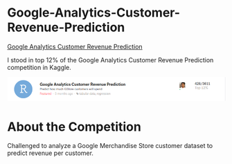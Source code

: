 # Google-Analytics-Customer-Revenue-Prediction

[Google Analytics Customer Revenue Prediction](https://www.kaggle.com/c/ga-customer-revenue-prediction)

I stood in top 12% of the Google Analytics Customer Revenue Prediction competition in Kaggle.

<img src='images/rank.png'>


# About the Competition

Challenged to analyze a Google Merchandise Store customer dataset to predict revenue per customer.
